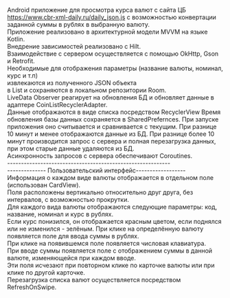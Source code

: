 Android приложение для просмотра курса валют с сайта  ЦБ
https://www.cbr-xml-daily.ru/daily_json.js 
с возможностью конвертации заданной суммы в рублях в выбранную валюту. <br />
Приложение реализовано в архитектурной модели MVVM на языке Kotlin. <br />
Внедрение зависимостей реализовано с Hilt. <br />
Взаимодействие с сервером осуществляется с помощью OkHttp, Gson и Retrofit. <br />
Необходимые для отображения параметры (название валюты, номинал, курс и т.п) <br />
извлекаются из полученного JSON объекта <br />
в List<Coin> и сохраняются в локальном репозитории Room. <br />
LiveData Observer реагирует на обновления БД и обновляет данные в адаптере CoinListRecyclerAdapter. <br />
Данные отображаются в виде списка посредством RecyclerView
Время обновления базы данных сохраняется в SharedPrefernces. При запуске приложения оно считывается и сравнивается
с текущим. При разнице 10 минут и менее отображаются данные из БД. 
При разнице более 10 минут производится запрос с сервера и полная перезагрузка данных,
при этом старые данные удаляются из БД.  <br />
Асинхронность запросов с сервера обеспечивают Coroutines. <br />
----------------------------------------------------------- <br />
-------------- Пользовательский интерфейс------------------ <br />
Информация о каждом виде валюты отображается в отдельном поле (использован CardView). <br />
Поля расположены вертикально относительно друг друга, без интервалов, с возможностью прокрутки. <br />
Для каждого вида валюты отображаются следующие параметры: код, название, номинал и курс в рублях. <br />
Если курс понизился, он отображается красным цветом, если поднялся или не изменился - зелёным.
При клике на определённую валюту появляется поле для ввода суммы в рублях. <br />
При клике на появившемся поле появляется числовая клавиатура. <br />
При вводе суммы появляется поле с отображением суммы в данной валюте, изменяющейся при каждом вводе. <br />
Эти поля исчезают при повторном клике по карточке валюты или при клике по другой карточке. <br />
Перезагрузка списка валют осуществляется посредством RefreshOnSwipe. <br />

